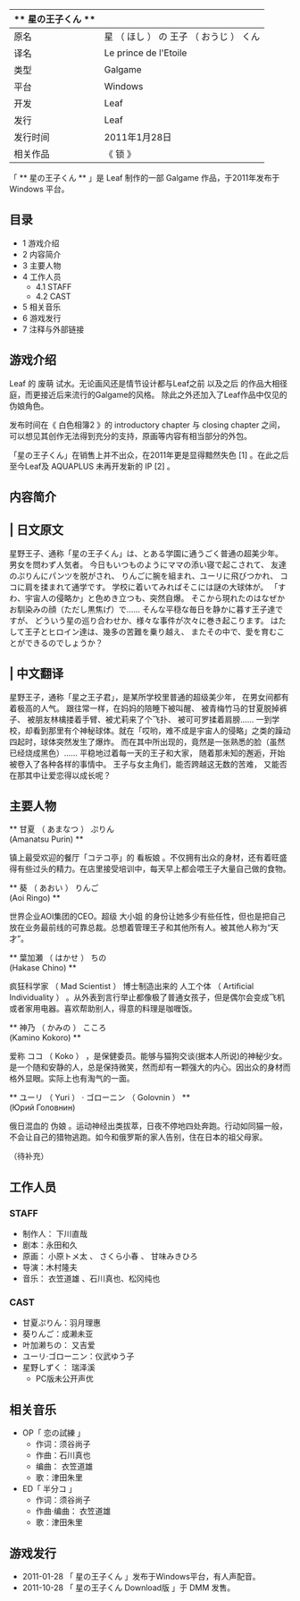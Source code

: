 |  ** 星の王子くん  **  ||
|---|---|
|原名  |  星  （  ほし  ）  の  王子  （  おうじ  ）  くん   |
|译名  |  Le prince de l'Etoile   |
|类型  |  Galgame   |
|平台  |  Windows   |
|开发  |  Leaf   |
|发行  |  Leaf   |
|发行时间  |  2011年1月28日   |
|相关作品  |  《  锁  》   |
  
「 ** 星の王子くん  ** 」是  Leaf  制作的一部  Galgame  作品，于2011年发布于  Windows  平台。

##  目录

  * 1  游戏介绍 
  * 2  内容简介 
  * 3  主要人物 
  * 4  工作人员 
    * 4.1  STAFF 
    * 4.2  CAST 
  * 5  相关音乐 
  * 6  游戏发行 
  * 7  注释与外部链接 

##  游戏介绍

Leaf  的  废萌  试水。无论画风还是情节设计都与Leaf之前  以及之后  的作品大相径庭，而更接近后来流行的Galgame的风格。
除此之外还加入了Leaf作品中仅见的伪娘角色。

发布时间在《  白色相簿2  》的 introductory chapter 与 closing chapter
之间，可以想见其创作无法得到充分的支持，原画等内容有相当部分的外包。

「星の王子くん」在销售上并不出众，在2011年更是显得黯然失色  [1]  。在此之后至今Leaf及  AQUAPLUS  未再开发新的  IP  [2]
。

##  内容简介

|  日文原文  
---  
  
星野王子、通称「星の王子くん」は、とある学園に通うごく普通の超美少年。  男女を問わず人気者。  今日もいつものようにママの添い寝で起こされて、
友達のぷりんにパンツを脱がされ、  りんごに腕を組まれ、ユーリに飛びつかれ、  ココに肩を揉まれて通学です。  学校に着いてみればそこには謎の大球体が。
「すわ、宇宙人の侵略か」と色めき立つも、突然自爆。  そこから現れたのはなぜかお馴染みの顔（ただし黒焦げ）で……
そんな平穏な毎日を静かに暮す王子達ですが、  どういう星の巡り合わせか、様々な事件が次々に巻き起こります。
はたして王子とヒロイン達は、幾多の苦難を乗り越え、  またその中で、愛を育むことができるのでしょうか？  </br>  
  
|  中文翻译  
---  
  
星野王子，通称「星之王子君」，是某所学校里普通的超级美少年，  在男女间都有着极高的人气。  跟往常一样，在妈妈的陪睡下被叫醒、
被青梅竹马的甘夏脱掉裤子、  被朋友林檎搂着手臂、被尤莉来了个飞扑、  被可可罗揉着肩膀……
一到学校，却看到那里有个神秘球体。就在「哎哟，难不成是宇宙人的侵略」之类的躁动四起时，球体突然发生了爆炸。
而在其中所出现的，竟然是一张熟悉的脸（虽然已经烧成黑色）……  平稳地过着每一天的王子和大家，  随着那未知的邂逅，开始被卷入了各种各样的事情中。
王子与女主角们，能否跨越这无数的苦难，  又能否在那其中让爱恋得以成长呢？ </br>  
  
##  主要人物

** 甘夏  （  あまなつ  ）  ぷりん  
(Amanatsu Purin) **

镇上最受欢迎的餐厅「コテコ亭」的  看板娘  。不仅拥有出众的身材，还有着旺盛得有些过头的精力。在店里接受培训中，每天早上都会喂王子大量自己做的食物。

** 葵  （  あおい  ）  りんご  
(Aoi Ringo) **

世界企业AOI集团的CEO。超级  大小姐
的身份让她多少有些任性，但也是把自己放在业务最前线的可靠总裁。总想着管理王子和其他所有人。被其他人称为“天才”。

** 葉加瀬  （  はかせ  ）  ちの  
(Hakase Chino) **

疯狂科学家  （  Mad Scientist  ）  博士制造出来的  人工个体  （  Artificial Individuality  ）
。从外表到言行举止都像极了普通女孩子，但是偶尔会变成飞机或者家用电器。喜欢帮助别人，得意的料理是咖喱饭。

** 神乃  （  かみの  ）  こころ  
(Kamino Kokoro) **

爱称  ココ  （  Koko  ）
，是保健委员。能够与猫狗交谈(据本人所说)的神秘少女。是一个随和安静的人，总是保持微笑，然而却有一颗强大的内心。因出众的身材而格外显眼。实际上也有淘气的一面。

** ユーリ  （  Yuri  ）  ·  ゴローニン  （  Golovnin  ）  **  
(Юрий Головнин)

俄日混血的  伪娘  。运动神经出类拔萃，日夜不停地四处奔跑。行动如同猫一般，不会让自己的猎物逃跑。如今和俄罗斯的家人告别，住在日本的祖父母家。

（待补充）

##  工作人员

###  STAFF

  * 制作人：  下川直哉 
  * 剧本：永田和久 
  * 原画：  小原トメ太  、  さくら小春  、  甘味みきひろ 
  * 导演：木村隆夫 
  * 音乐：  衣笠道雄  、石川真也、松冈纯也 

###  CAST

  * 甘夏ぷりん：羽月理惠 
  * 葵りんご：成濑未亚 
  * 叶加濑ちの：  又吉爱 
  * ユーリ·ゴローニン：仪武ゆう子 
  * 星野しずく：  瑞泽溪 
    * PC版未公开声优 

##  相关音乐

  * OP「  恋の試練  」 
    * 作词：须谷尚子 
    * 作曲：石川真也 
    * 编曲：  衣笠道雄 
    * 歌：津田朱里 
  * ED「  半分コ  」 
    * 作词：须谷尚子 
    * 作曲·编曲：  衣笠道雄 
    * 歌：津田朱里 

##  游戏发行

  * 2011-01-28 「  星の王子くん  」发布于Windows平台，有人声配音。 
  * 2011-10-28 「  星の王子くん Download版  」于  DMM  发售。 